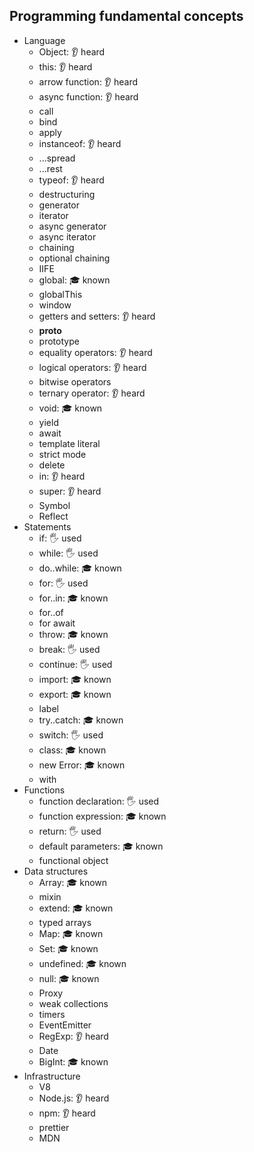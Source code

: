 ## Programming fundamental concepts

- Language
  - Object: 👂 heard
  - this: 👂 heard
  - arrow function: 👂 heard
  - async function: 👂 heard
  - call
  - bind
  - apply
  - instanceof: 👂 heard
  - ...spread
  - ...rest
  - typeof: 👂 heard
  - destructuring
  - generator
  - iterator
  - async generator
  - async iterator
  - chaining
  - optional chaining
  - IIFE
  - global: 🎓 known
  - globalThis
  - window
  - getters and setters: 👂 heard
  - __proto__
  - prototype
  - equality operators: 👂 heard
  - logical operators: 👂 heard
  - bitwise operators
  - ternary operator: 👂 heard
  - void: 🎓 known
  - yield
  - await
  - template literal
  - strict mode
  - delete
  - in: 👂 heard
  - super: 👂 heard
  - Symbol
  - Reflect
- Statements
  - if: 🖐️ used
  - while: 🖐️ used
  - do..while: 🎓 known
  - for: 🖐️ used
  - for..in: 🎓 known
  - for..of
  - for await
  - throw: 🎓 known
  - break: 🖐️ used
  - continue: 🖐️ used
  - import: 🎓 known
  - export: 🎓 known
  - label
  - try..catch: 🎓 known
  - switch: 🖐️ used
  - class: 🎓 known
  - new Error: 🎓 known
  - with
- Functions
  - function declaration: 🖐️ used
  - function expression: 🎓 known
  - return: 🖐️ used
  - default parameters: 🎓 known
  - functional object
- Data structures
  - Array: 🎓 known
  - mixin
  - extend: 🎓 known
  - typed arrays
  - Map: 🎓 known
  - Set: 🎓 known
  - undefined: 🎓 known
  - null: 🎓 known
  - Proxy
  - weak collections
  - timers
  - EventEmitter
  - RegExp: 👂 heard
  - Date
  - BigInt: 🎓 known
- Infrastructure
  - V8
  - Node.js: 👂 heard
  - npm: 👂 heard
  - prettier
  - MDN
